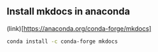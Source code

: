 ## Install mkdocs in anaconda
(link)[https://anaconda.org/conda-forge/mkdocs]

```sh
conda install -c conda-forge mkdocs 
```
